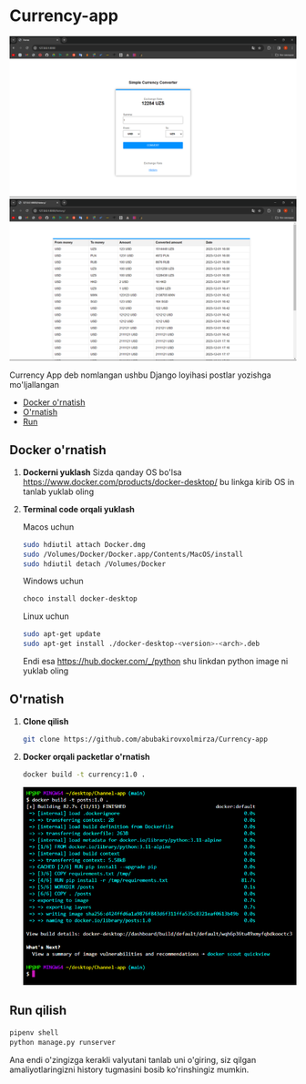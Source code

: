# Currency-app
   ![img3](exchanging/media/readme_photos/home_page.png)
   ![img4](exchanging/media/readme_photos/home_history.png) 

Currency App deb nomlangan ushbu Django loyihasi postlar yozishga mo'ljallangan
- [Docker o'rnatish](#docker)
- [O'rnatish](#o'rnatish)
- [Run](#run)

## Docker o'rnatish

1. **Dockerni yuklash**
   Sizda qanday OS bo'lsa https://www.docker.com/products/docker-desktop/ bu linkga kirib OS in tanlab yuklab oling

2. **Terminal code orqali yuklash**
   
   Macos uchun
   ```bash
   sudo hdiutil attach Docker.dmg
   sudo /Volumes/Docker/Docker.app/Contents/MacOS/install
   sudo hdiutil detach /Volumes/Docker
   ```
   Windows uchun
   ```bash
   choco install docker-desktop
   ```
   Linux uchun
   ```bash
   sudo apt-get update
   sudo apt-get install ./docker-desktop-<version>-<arch>.deb   
   ```
   Endi esa https://hub.docker.com/_/python shu linkdan python image ni yuklab oling
## O'rnatish

1. **Clone qilish**
   ```bash
   git clone https://github.com/abubakirovxolmirza/Currency-app


2. **Docker orqali packetlar o'rnatish**
   ```bash
   docker build -t currency:1.0 .
   ```
   ![img2](exchanging/media/readme_photos/docker.png)

## Run qilish
   ```bash
   pipenv shell 
   python manage.py runserver
   ```
Ana endi o'zingizga kerakli valyutani tanlab uni o'giring, siz qilgan amaliyotlaringizni history tugmasini bosib ko'rinshingiz mumkin.
   
